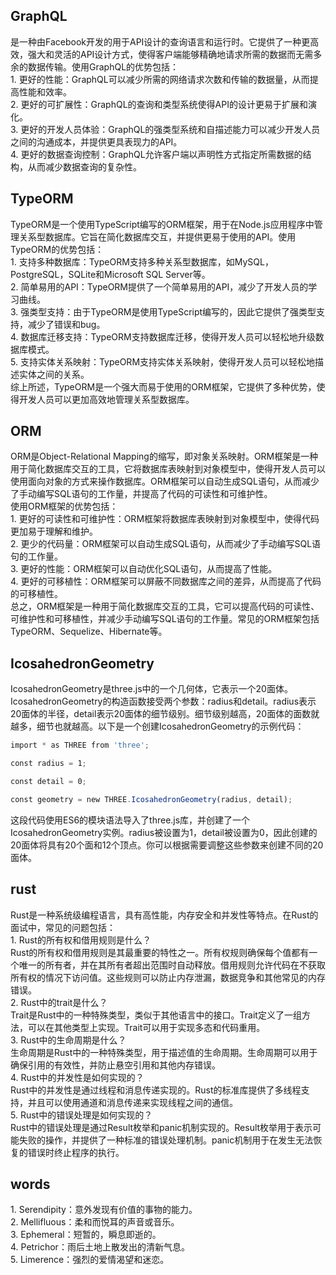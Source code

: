   
## GraphQL
是一种由Facebook开发的用于API设计的查询语言和运行时。它提供了一种更高效，强大和灵活的API设计方式，使得客户端能够精确地请求所需的数据而无需多余的数据传输。使用GraphQL的优势包括：  
1. 更好的性能：GraphQL可以减少所需的网络请求次数和传输的数据量，从而提高性能和效率。  
2. 更好的可扩展性：GraphQL的查询和类型系统使得API的设计更易于扩展和演化。  
3. 更好的开发人员体验：GraphQL的强类型系统和自描述能力可以减少开发人员之间的沟通成本，并提供更具表现力的API。  
4. 更好的数据查询控制：GraphQL允许客户端以声明性方式指定所需数据的结构，从而减少数据查询的复杂性。
## TypeORM
TypeORM是一个使用TypeScript编写的ORM框架，用于在Node.js应用程序中管理关系型数据库。它旨在简化数据库交互，并提供更易于使用的API。使用TypeORM的优势包括：  
1. 支持多种数据库：TypeORM支持多种关系型数据库，如MySQL，PostgreSQL，SQLite和Microsoft SQL Server等。  
2. 简单易用的API：TypeORM提供了一个简单易用的API，减少了开发人员的学习曲线。  
3. 强类型支持：由于TypeORM是使用TypeScript编写的，因此它提供了强类型支持，减少了错误和bug。  
4. 数据库迁移支持：TypeORM支持数据库迁移，使得开发人员可以轻松地升级数据库模式。  
5. 支持实体关系映射：TypeORM支持实体关系映射，使得开发人员可以轻松地描述实体之间的关系。  
综上所述，TypeORM是一个强大而易于使用的ORM框架，它提供了多种优势，使得开发人员可以更加高效地管理关系型数据库。

## ORM 
ORM是Object-Relational Mapping的缩写，即对象关系映射。ORM框架是一种用于简化数据库交互的工具，它将数据库表映射到对象模型中，使得开发人员可以使用面向对象的方式来操作数据库。ORM框架可以自动生成SQL语句，从而减少了手动编写SQL语句的工作量，并提高了代码的可读性和可维护性。  
使用ORM框架的优势包括：  
1. 更好的可读性和可维护性：ORM框架将数据库表映射到对象模型中，使得代码更加易于理解和维护。  
2. 更少的代码量：ORM框架可以自动生成SQL语句，从而减少了手动编写SQL语句的工作量。  
3. 更好的性能：ORM框架可以自动优化SQL语句，从而提高了性能。  
4. 更好的可移植性：ORM框架可以屏蔽不同数据库之间的差异，从而提高了代码的可移植性。  
总之，ORM框架是一种用于简化数据库交互的工具，它可以提高代码的可读性、可维护性和可移植性，并减少手动编写SQL语句的工作量。常见的ORM框架包括TypeORM、Sequelize、Hibernate等。

## IcosahedronGeometry

IcosahedronGeometry是three.js中的一个几何体，它表示一个20面体。IcosahedronGeometry的构造函数接受两个参数：radius和detail。radius表示20面体的半径，detail表示20面体的细节级别。细节级别越高，20面体的面数就越多，细节也就越高。以下是一个创建IcosahedronGeometry的示例代码：  
```js
import * as THREE from 'three';

const radius = 1;

const detail = 0;

const geometry = new THREE.IcosahedronGeometry(radius, detail);
```
  
这段代码使用ES6的模块语法导入了three.js库，并创建了一个IcosahedronGeometry实例。radius被设置为1，detail被设置为0，因此创建的20面体将具有20个面和12个顶点。你可以根据需要调整这些参数来创建不同的20面体。

## rust
Rust是一种系统级编程语言，具有高性能，内存安全和并发性等特点。在Rust的面试中，常见的问题包括：  
1. Rust的所有权和借用规则是什么？  
Rust的所有权和借用规则是其最重要的特性之一。所有权规则确保每个值都有一个唯一的所有者，并在其所有者超出范围时自动释放。借用规则允许代码在不获取所有权的情况下访问值。这些规则可以防止内存泄漏，数据竞争和其他常见的内存错误。  
2. Rust中的trait是什么？  
Trait是Rust中的一种特殊类型，类似于其他语言中的接口。Trait定义了一组方法，可以在其他类型上实现。Trait可以用于实现多态和代码重用。  
3. Rust中的生命周期是什么？  
生命周期是Rust中的一种特殊类型，用于描述值的生命周期。生命周期可以用于确保引用的有效性，并防止悬空引用和其他内存错误。  
4. Rust中的并发性是如何实现的？  
Rust中的并发性是通过线程和消息传递实现的。Rust的标准库提供了多线程支持，并且可以使用通道和消息传递来实现线程之间的通信。  
5. Rust中的错误处理是如何实现的？  
Rust中的错误处理是通过Result枚举和panic机制实现的。Result枚举用于表示可能失败的操作，并提供了一种标准的错误处理机制。panic机制用于在发生无法恢复的错误时终止程序的执行。


## words
1. Serendipity：意外发现有价值的事物的能力。  
2. Mellifluous：柔和而悦耳的声音或音乐。  
3. Ephemeral：短暂的，瞬息即逝的。  
4. Petrichor：雨后土地上散发出的清新气息。  
5. Limerence：强烈的爱情渴望和迷恋。

